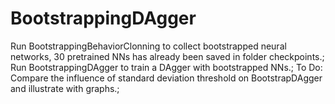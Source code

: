 # BootstrappingDAgger
Run BootstrappingBehaviorClonning to collect bootstrapped neural networks, 30 pretrained NNs has already been saved in folder checkpoints.;
Run BootstrappingDAgger to train a DAgger with bootstrapped NNs.;
To Do: Compare the influence of standard deviation threshold on BootstrapDAgger and illustrate with graphs.;
